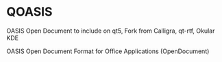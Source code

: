 # QOASIS
OASIS Open Document to include on qt5, Fork from Calligra, qt-rtf, Okular KDE

OASIS Open Document Format for Office Applications (OpenDocument) 


